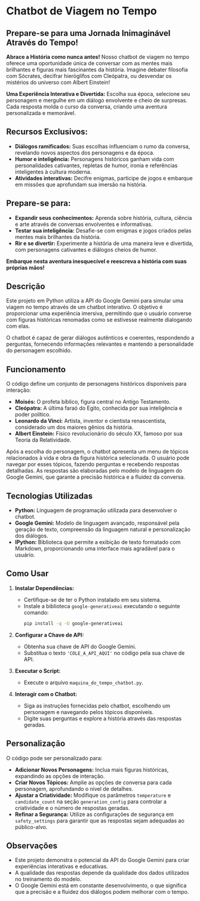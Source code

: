 # Chatbot de Viagem no Tempo

## Prepare-se para uma Jornada Inimaginável Através do Tempo!

**Abrace a História como nunca antes!** Nosso chatbot de viagem no tempo oferece uma oportunidade única de conversar com as mentes mais brilhantes e figuras mais fascinantes da história. Imagine debater filosofia com Sócrates, decifrar hieróglifos com Cleópatra, ou desvendar os mistérios do universo com Albert Einstein! 

**Uma Experiência Interativa e Divertida:** Escolha sua época, selecione seu personagem e mergulhe em um diálogo envolvente e cheio de surpresas. Cada resposta molda o curso da conversa, criando uma aventura personalizada e memorável.

## Recursos Exclusivos:

*   **Diálogos ramificados:** Suas escolhas influenciam o rumo da conversa, revelando novos aspectos dos personagens e da época.
*   **Humor e inteligência:** Personagens históricos ganham vida com personalidades cativantes, repletas de humor, ironia e referências inteligentes à cultura moderna. 
*   **Atividades interativas:**  Decifre enigmas, participe de jogos e embarque em missões que aprofundam sua imersão na história.

## Prepare-se para:

*   **Expandir seus conhecimentos:**  Aprenda sobre história, cultura, ciência e arte através de conversas envolventes e informativas.
*   **Testar sua inteligência:**  Desafie-se com enigmas e jogos criados pelas mentes mais brilhantes da história.
*   **Rir e se divertir:**  Experimente a história de uma maneira leve e divertida, com personagens cativantes e diálogos cheios de humor.

**Embarque nesta aventura inesquecível e reescreva a história com suas próprias mãos!**

## Descrição

Este projeto em Python utiliza a API do Google Gemini para simular uma viagem no tempo através de um chatbot interativo. O objetivo é proporcionar uma experiência imersiva, permitindo que o usuário converse com figuras históricas renomadas como se estivesse realmente dialogando com elas. 

O chatbot é capaz de gerar diálogos autênticos e coerentes, respondendo a perguntas, fornecendo informações relevantes e mantendo a personalidade do personagem escolhido.

## Funcionamento

O código define um conjunto de personagens históricos disponíveis para interação:

* **Moisés:** O profeta bíblico, figura central no Antigo Testamento.
* **Cleópatra:** A última faraó do Egito, conhecida por sua inteligência e poder político.
* **Leonardo da Vinci:** Artista, inventor e cientista renascentista, considerado um dos maiores gênios da história.
* **Albert Einstein:** Físico revolucionário do século XX, famoso por sua Teoria da Relatividade.

Após a escolha do personagem, o chatbot apresenta um menu de tópicos relacionados à vida e obra da figura histórica selecionada. O usuário pode navegar por esses tópicos, fazendo perguntas e recebendo respostas detalhadas. As respostas são elaboradas pelo modelo de linguagem do Google Gemini, que garante a precisão histórica e a fluidez da conversa.

## Tecnologias Utilizadas

* **Python:** Linguagem de programação utilizada para desenvolver o chatbot.
* **Google Gemini:** Modelo de linguagem avançado, responsável pela geração de texto, compreensão da linguagem natural e personalização dos diálogos.
* **IPython:** Biblioteca que permite a exibição de texto formatado com Markdown, proporcionando uma interface mais agradável para o usuário.

## Como Usar

1. **Instalar Dependências:** 
    * Certifique-se de ter o Python instalado em seu sistema.
    * Instale a biblioteca `google-generativeai` executando o seguinte comando:
      ```bash
      pip install -q -U google-generativeai
      ```

2. **Configurar a Chave de API:**
    * Obtenha sua chave de API do Google Gemini.
    * Substitua o texto `'COLE_A_API_AQUI'` no código pela sua chave de API.

3. **Executar o Script:**
    * Execute o arquivo `maquina_do_tempo_chatbot.py`.

4. **Interagir com o Chatbot:**
    * Siga as instruções fornecidas pelo chatbot, escolhendo um personagem e navegando pelos tópicos disponíveis.
    * Digite suas perguntas e explore a história através das respostas geradas.

## Personalização

O código pode ser personalizado para:

* **Adicionar Novos Personagens:** Inclua mais figuras históricas, expandindo as opções de interação.
* **Criar Novos Tópicos:** Amplie as opções de conversa para cada personagem, aprofundando o nível de detalhes.
* **Ajustar a Criatividade:** Modifique os parâmetros `temperature` e `candidate_count` na seção `generation_config` para controlar a criatividade e o número de respostas geradas.
* **Refinar a Segurança:** Utilize as configurações de segurança em `safety_settings` para garantir que as respostas sejam adequadas ao público-alvo.

## Observações

* Este projeto demonstra o potencial da API do Google Gemini para criar experiências interativas e educativas. 
* A qualidade das respostas depende da qualidade dos dados utilizados no treinamento do modelo. 
* O Google Gemini está em constante desenvolvimento, o que significa que a precisão e a fluidez dos diálogos podem melhorar com o tempo.
